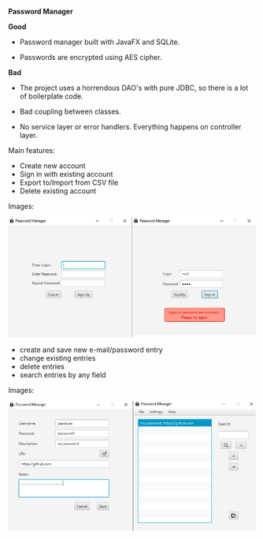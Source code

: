 **Password Manager** 

**Good**

- Password manager built with JavaFX and SQLite.

- Passwords are encrypted using AES cipher.

**Bad**

- The project uses a horrendous DAO's with pure JDBC, so there is a lot of boilerplate code.

- Bad coupling between classes. 

- No service layer or error handlers. Everything happens on controller layer.

Main features:
- Create new account
- Sign in with existing account
- Export to/Import from CSV file
- Delete existing account

Images:

![](src/UI/Views/Images/signInSignUp.jpg)


- create and save new e-mail/password entry
- change existing entries
- delete entries
- search entries by any field

Images:
 
![](src/UI/Views/Images/mainWindows.jpg)
